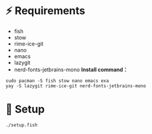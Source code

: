 # ⚡️ Requirements
* fish
* stow
* rime-ice-git
* nano
* emacs
* lazygit
* nerd-fonts-jetbrains-mono
**Install command：**
```
sudo pacman -S fish stow nano emacs exa
yay -S lazygit rime-ice-git nerd-fonts-jetbrains-mono
```
# 🚀 Setup
```
./setup.fish
```